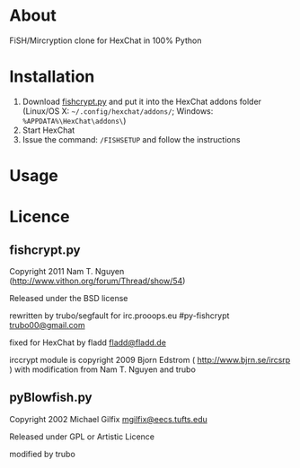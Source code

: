 
About
=====
FiSH/Mircryption clone for HexChat in 100% Python

Installation
============
1. Download [fishcrypt.py](https://raw.githubusercontent.com/fladd/py-fishcrypt/master/fishcrypt.py) and put it into the HexChat addons folder (Linux/OS X: ``~/.config/hexchat/addons/``; Windows: ``%APPDATA%\HexChat\addons\``)
2. Start HexChat
3. Issue the command: ``/FISHSETUP`` and follow the instructions

Usage
=====

Licence
=======

fishcrypt.py
------------
Copyright 2011 Nam T. Nguyen (http://www.vithon.org/forum/Thread/show/54)

Released under the BSD license

rewritten by trubo/segfault for irc.prooops.eu #py-fishcrypt trubo00@gmail.com

fixed for HexChat by fladd <fladd@fladd.de>

irccrypt module is copyright 2009 Bjorn Edstrom ( http://www.bjrn.se/ircsrp )
with modification from Nam T. Nguyen and trubo

pyBlowfish.py
-------------
Copyright 2002 Michael Gilfix <mgilfix@eecs.tufts.edu>

Released under GPL or Artistic Licence

modified by trubo
